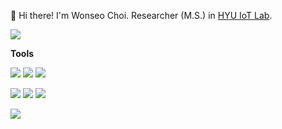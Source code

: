 👋 Hi there! I'm Wonseo Choi. Researcher (M.S.) in [HYU IoT Lab](https://hokeun.github.io/research/).

<a href="https://wonseo-c.github.io/about/" target="_blank"><img src="https://img.shields.io/badge/About me in my Blog 😃-181717?style=for-the-badge&logo=GitHub&logoColor=white"/></a>


**Tools**

<img src="https://img.shields.io/badge/Java-007396?style=flat-square&logo=Java&logoColor=white"/> <img src="https://img.shields.io/badge/C++-00599C?style=flat-square&logo=cplusplus&logoColor=white"/> <img src="https://img.shields.io/badge/TypeScript-3178C6?style=flat-square&logo=TypeScript&logoColor=white"/>

<img src="https://img.shields.io/badge/Python-3776AB?style=flat-square&logo=Python&logoColor=white"/> <img src="https://img.shields.io/badge/Pytorch-EE4C2C?style=flat-square&logo=Pytorch&logoColor=white"/> <img src="https://img.shields.io/badge/TensorFlow-FF6F00?style=flat-square&logo=TensorFlow&logoColor=white"/>

<img src="https://img.shields.io/badge/Git-F05032?style=flat-square&logo=Git&logoColor=white"/> 
